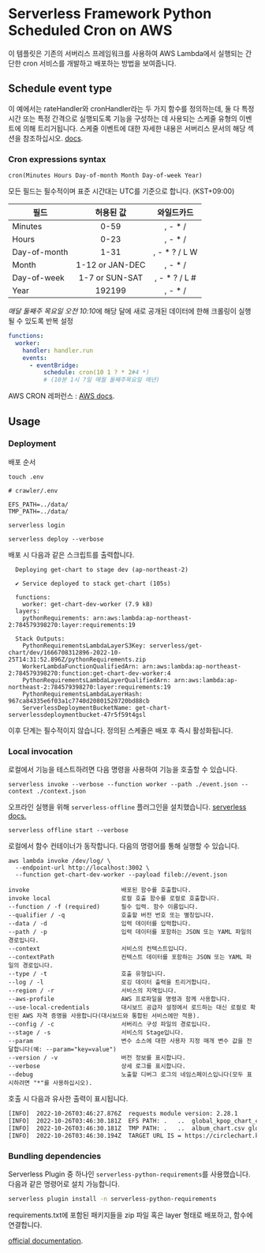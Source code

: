 # Serverless Framework Python Scheduled Cron on AWS

이 템플릿은 기존의 서버리스 프레임워크를 사용하여 AWS Lambda에서 실행되는 간단한 cron 서비스를 개발하고 배포하는 방법을 보여줍니다.

## Schedule event type

이 예에서는 rateHandler와 cronHandler라는 두 가지 함수를 정의하는데, 
둘 다 특정 시간 또는 특정 간격으로 실행되도록 기능을 구성하는 데 사용되는 스케줄 유형의 
이벤트에 의해 트리거됩니다. 
스케줄 이벤트에 대한 자세한 내용은 서버리스 문서의 해당 섹션을 참조하십시오.
[docs](https://serverless.com/framework/docs/providers/aws/events/schedule/).

### Cron expressions syntax

```pseudo
cron(Minutes Hours Day-of-month Month Day-of-week Year)
```

모든 필드는 필수적이며 표준 시간대는 UTC를 기준으로 합니다. (KST+09:00)

| 필드           |      허용된 값      |     와일드카드     |
|--------------|:---------------:|:-------------:|
| Minutes      |      0-59       |    , - * /    |
| Hours        |      0-23       |    , - * /    |
| Day-of-month |      1-31       | , - * ? / L W |
| Month        | 1-12 or JAN-DEC |    , - * /    |
| Day-of-week  | 1-7 or SUN-SAT  | , - * ? / L # |
| Year         |     192199      |    , - * /    |

*매달 둘째주 목요일 오전 10:10*에 해당 달에 새로 공개된 데이터에 한해 크롤링이 실행될 수 있도록 반복 설정

```yml
functions:
  worker:
    handler: handler.run
    events:
      - eventBridge:
          schedule: cron(10 1 ? * 2#4 *)
          # (10분 1시 ?일 매월 둘째주목요일 매년)
```

AWS CRON 레퍼런스 : [AWS docs](https://docs.aws.amazon.com/AmazonCloudWatch/latest/events/ScheduledEvents.html#CronExpressions).

## Usage

### Deployment

배포 순서
```shell
touch .env
```

```text
# crawler/.env

EFS_PATH=../data/
TMP_PATH=../data/
```

```shell
serverless login
```

```shell
serverless deploy --verbose
```

배포 시 다음과 같은 스크립트를 출력합니다.

```shell
  Deploying get-chart to stage dev (ap-northeast-2)

  ✔ Service deployed to stack get-chart (105s)

  functions:
    worker: get-chart-dev-worker (7.9 kB)
  layers:
    pythonRequirements: arn:aws:lambda:ap-northeast-2:784579398270:layer:requirements:19

  Stack Outputs:
    PythonRequirementsLambdaLayerS3Key: serverless/get-chart/dev/1666708312896-2022-10-25T14:31:52.896Z/pythonRequirements.zip
    WorkerLambdaFunctionQualifiedArn: arn:aws:lambda:ap-northeast-2:784579398270:function:get-chart-dev-worker:4
    PythonRequirementsLambdaLayerQualifiedArn: arn:aws:lambda:ap-northeast-2:784579398270:layer:requirements:19
    PythonRequirementsLambdaLayerHash: 967ca84335e6f03a1c7740d20801520720bd88cb
    ServerlessDeploymentBucketName: get-chart-serverlessdeploymentbucket-47r5f59t4gsl
```
이후 단계는 필수적이지 않습니다. 정의된 스케줄은 배포 후 즉시 활성화됩니다.

### Local invocation

로컬에서 기능을 테스트하려면 다음 명령을 사용하여 기능을 호출할 수 있습니다.

```
serverless invoke --verbose --function worker --path ./event.json --context ./context.json 
```

오프라인 실행을 위해 `serverless-offline` 플러그인을 설치했습니다. 
[serverless docs.](https://www.serverless.com/plugins/serverless-offline)

```shell
serverless offline start --verbose
```

로컬에서 함수 컨테이너가 동작합니다. 다음의 명령어를 통해 실행할 수 있습니다.

```shell
aws lambda invoke /dev/log/ \     
  --endpoint-url http://localhost:3002 \
  --function get-chart-dev-worker --payload fileb://event.json
```

```shell
invoke                          배포된 함수를 호출합니다.
invoke local                    로컬 호출 함수를 로컬로 호출합니다.
--function / -f (required)      필수 입력. 함수 이름입니다.
--qualifier / -q                호출할 버전 번호 또는 별칭입니다.
--data / -d                     입력 데이터를 입력합니다.
--path / -p                     입력 데이터를 포함하는 JSON 또는 YAML 파일의 경로입니다.
--context                       서비스의 컨텍스트입니다.
--contextPath                   컨텍스트 데이터를 포함하는 JSON 또는 YAML 파일의 경로입니다.
--type / -t                     호출 유형입니다.
--log / -l                      로깅 데이터 출력을 트리거합니다.
--region / -r                   서비스의 지역입니다.
--aws-profile                   AWS 프로파일을 명령과 함께 사용합니다.
--use-local-credentials         대시보드 공급자 설정에서 로드하는 대신 로컬로 확인된 AWS 자격 증명을 사용합니다(대시보드와 통합된 서비스에만 적용).
--config / -c                   서버리스 구성 파일의 경로입니다.
--stage / -s                    서비스의 Stage입니다.
--param                         변수 소스에 대한 사용자 지정 매개 변수 값을 전달합니다(예: --param="key=value")
--version / -v                  버전 정보를 표시합니다.
--verbose                       상세 로그를 표시합니다.
--debug                         노출할 디버그 로그의 네임스페이스입니다(모두 표시하려면 "*"를 사용하십시오).
```

호출 시 다음과 유사한 출력이 표시됩니다.

```bash
[INFO]  2022-10-26T03:46:27.876Z  requests module version: 2.28.1
[INFO]	2022-10-26T03:46:30.181Z  EFS PATH: .	..	global_kpop_chart_cleanup.xlsx
[INFO]	2022-10-26T03:46:30.181Z  TMP PATH: .	..	album_chart.csv	global_kpop_chart.csv
[INFO]	2022-10-26T03:46:30.194Z  TARGET URL IS = https://circlechart.kr/data/api/chart/global?termGbn=month&yyyymmdd=202112
```

### Bundling dependencies

Serverless Plugin 중 하나인 `serverless-python-requirements`를 사용했습니다. 
다음과 같은 명령어로 설치 가능합니다.

```bash
serverless plugin install -n serverless-python-requirements
```

requirements.txt에 포함된 패키지들을 zip 파일 혹은 layer 형태로 배포하고, 함수에 연결합니다.

[official documentation](https://github.com/UnitedIncome/serverless-python-requirements).
